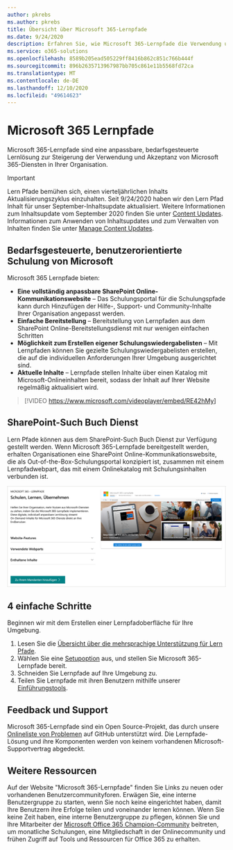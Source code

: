 ```yaml
---
author: pkrebs
ms.author: pkrebs
title: Übersicht über Microsoft 365-Lernpfade
ms.date: 9/24/2020
description: Erfahren Sie, wie Microsoft 365-Lernpfade die Verwendung und Akzeptanz von Microsoft 365-Diensten in Ihrer Organisation beschleunigen können. Lernpfade umfassen ein benutzerdefiniertes SharePoint Online-Webpart und eine moderne Schulungswebsite zur SharePoint Online-Kommunikation, die problemlos für Ihren Microsoft 365-Mandanten bereitgestellt werden kann.
ms.service: o365-solutions
ms.openlocfilehash: 8589b205ead505229ff8416b862c851c766b444f
ms.sourcegitcommit: 896b2635713967987bb705c861e11b5568fd72ca
ms.translationtype: MT
ms.contentlocale: de-DE
ms.lasthandoff: 12/10/2020
ms.locfileid: "49614623"
---
```

# <a name="microsoft-365-learning-pathways"></a>Microsoft 365 Lernpfade 
Microsoft 365-Lernpfade sind eine anpassbare, bedarfsgesteuerte Lernlösung zur Steigerung der Verwendung und Akzeptanz von Microsoft 365-Diensten in Ihrer Organisation.    

> [!IMPORTANT]
> Lern Pfade bemühen sich, einen vierteljährlichen Inhalts Aktualisierungszyklus einzuhalten. Seit 9/24/2020 haben wir den Lern Pfad Inhalt für unser September-Inhaltsupdate aktualisiert. Weitere Informationen zum Inhaltsupdate vom September 2020 finden Sie unter [Content Updates](custom_contentupdates.md). Informationen zum Anwenden von Inhaltsupdates und zum Verwalten von Inhalten finden Sie unter [Manage Content Updates](custom_contentupdatesmanage.md).  

## <a name="on-demand-custom-training-from-microsoft"></a>Bedarfsgesteuerte, benutzerorientierte Schulung von Microsoft

Microsoft 365 Lernpfade bieten:

- **Eine vollständig anpassbare SharePoint Online-Kommunikationswebsite** – Das Schulungsportal für die Schulungspfade kann durch Hinzufügen der Hilfe-, Support- und Community-Inhalte Ihrer Organisation angepasst werden.
- **Einfache Bereitstellung** – Bereitstellung von Lernpfaden aus dem SharePoint Online-Bereitstellungsdienst mit nur wenigen einfachen Schritten
- **Möglichkeit zum Erstellen eigener Schulungswiedergabelisten** – Mit Lernpfaden können Sie gezielte Schulungswiedergabelisten erstellen, die auf die individuellen Anforderungen Ihrer Umgebung ausgerichtet sind.
- **Aktuelle Inhalte** – Lernpfade stellen Inhalte über einen Katalog mit Microsoft-Onlineinhalten bereit, sodass der Inhalt auf Ihrer Website regelmäßig aktualisiert wird.

> [!VIDEO https://www.microsoft.com/videoplayer/embed/RE42hMy]

## <a name="sharepoint-look-book-service"></a>SharePoint-Such Buch Dienst
Lern Pfade können aus dem SharePoint-Such Buch Dienst zur Verfügung gestellt werden. Wenn Microsoft 365-Lernpfade bereitgestellt werden, erhalten Organisationen eine SharePoint Online-Kommunikationswebsite, die als Out-of-the-Box-Schulungsportal konzipiert ist, zusammen mit einem Lernpfadwebpart, das mit einem Onlinekatalog mit Schulungsinhalten verbunden ist. 

![Seite zum Anzeigen von SharePoint-Such Büchern](media/cg-provision.png)

## <a name="4-easy-steps"></a>4 einfache Schritte
Beginnen wir mit dem Erstellen einer Lernpfadoberfläche für Ihre Umgebung.
1. Lesen Sie die [Übersicht über die mehrsprachige Unterstützung für Lern Pfade](custom_overview_ml.md). 
2. Wählen Sie eine [Setupoption](custom_setupoptions.md) aus, und stellen Sie Microsoft 365-Lernpfade bereit.  
3. Schneiden Sie Lernpfade auf Ihre Umgebung zu.
4. Teilen Sie Lernpfade mit ihren Benutzern mithilfe unserer [Einführungstools](driveadoption.md).

## <a name="feedback-and-support"></a>Feedback und Support

Microsoft 365-Lernpfade sind ein Open Source-Projekt, das durch unsere [Onlineliste von Problemen](https://aka.ms/CustomLearningHelp) auf GitHub unterstützt wird. Die Lernpfade-Lösung und ihre Komponenten werden von keinem vorhandenen Microsoft-Supportvertrag abgedeckt.  

## <a name="additional-resources"></a>Weitere Ressourcen
Auf der Website "Microsoft 365-Lernpfade" finden Sie Links zu neuen oder vorhandenen Benutzercommunityforen. Erwägen Sie, eine interne Benutzergruppe zu starten, wenn Sie noch keine eingerichtet haben, damit Ihre Benutzern ihre Erfolge teilen und voneinander lernen können.  Wenn Sie keine Zeit haben, eine interne Benutzergruppe zu pflegen, können Sie und Ihre Mitarbeiter der [Microsoft Office 365 Champion-Community](https://aka.ms/O365Champions) beitreten, um monatliche Schulungen, eine Mitgliedschaft in der Onlinecommunity und frühen Zugriff auf Tools und Ressourcen für Office 365 zu erhalten.